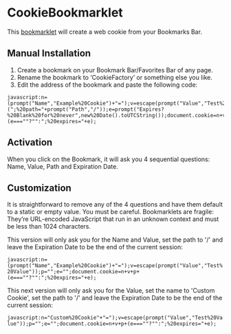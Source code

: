 # CookieBookmarklet

This [bookmarklet](https://en.wikipedia.org/wiki/Bookmarklet) will create a web cookie from your Bookmarks Bar.

## Manual Installation

1) Create a bookmark on your Bookmark Bar/Favorites Bar of any page.
2) Rename the bookmark to ‘CookieFactory’ or something else you like.
3) Edit the address of the bookmark and paste the following code:

```
javascript:n=(prompt("Name","Example%20Cookie")+"=");v=escape(prompt("Value","Test%20Value"));p=(";%20path="+prompt("Path","/"));e=prompt("Expires?%20Blank%20for%20never",new%20Date().toUTCString());document.cookie=n+v+p+(e===""?"":";%20expires="+e);
```

## Activation

When you click on the Bookmark, it will ask you 4 sequential questions: Name, Value, Path and Expiration Date.

## Customization

It is straightforward to remove any of the 4 questions and have them default to a static or empty value. You must be careful. Bookmarklets are fragile: They’re URL-encoded JavaScript that run in an unknown context and must be less than 1024 characters.

This version will only ask you for the Name and Value, set the path to '/' and leave the Expiration Date to be the end of the current session:

`javascript:n=(prompt("Name","Example%20Cookie")+"=");v=escape(prompt("Value","Test%20Value"));p="";e="";document.cookie=n+v+p+(e===""?"":";%20expires="+e);`

This next version will only ask you for the Value, set the name to 'Custom Cookie', set the path to '/' and leave the Expiration Date to be the end of the current session:

`javascript:n="Custom%20Cookie"+"=");v=escape(prompt("Value","Test%20Value"));p="";e="";document.cookie=n+v+p+(e===""?"":";%20expires="+e);`

